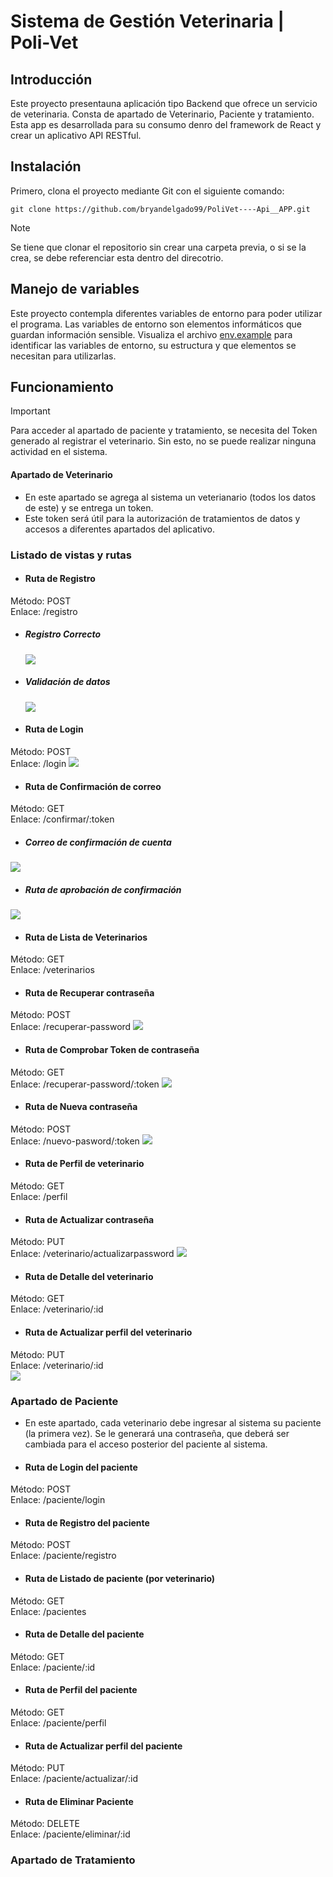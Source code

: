 # Sistema de Gestión Veterinaria | Poli-Vet

## Introducción
Este proyecto presentauna aplicación tipo Backend que ofrece un servicio de veterinaria. Consta de apartado de Veterinario, Paciente y tratamiento. Esta app es desarrollada para su consumo denro del framework de React y crear un aplicativo API RESTful.

## Instalación
Primero, clona el proyecto mediante Git con el siguiente comando:
~~~
git clone https://github.com/bryandelgado99/PoliVet----Api__APP.git
~~~

> [!NOTE]
> Se tiene que clonar el repositorio sin crear una carpeta previa, o si se la crea, se debe referenciar esta dentro del direcotrio.

## Manejo de variables
Este proyecto contempla diferentes variables de entorno para poder utilizar el programa. Las variables de entorno son elementos informáticos que guardan información sensible.
Visualiza el archivo [env.example](.env.example) para identificar las variables de entorno, su estructura y que elementos se necesitan para utilizarlas.

## Funcionamiento
> [!IMPORTANT]
> Para acceder al apartado de paciente y tratamiento, se necesita del Token generado al registrar el veterinario. Sin esto, no se puede realizar ninguna actividad en el sistema.

#### Apartado de Veterinario
- En este apartado se agrega al sistema un veterianario (todos los datos de este) y se entrega un token. 
- Este token será útil para la autorización de tratamientos de datos y accesos a diferentes apartados del aplicativo. 

### Listado de vistas y rutas
- #### Ruta de Registro
Método: POST  
Enlace: /registro
  - ##### Registro Correcto
    ![](https://github.com/bryandelgado99/PoliVet----Api__APP/blob/77b868f91533ce41f0c02e7974319e435da7c4af/images/registro.png)
  - ##### Validación de datos
    ![](https://github.com/bryandelgado99/PoliVet----Api__APP/blob/77b868f91533ce41f0c02e7974319e435da7c4af/images/validacion_datos.png)

- #### Ruta de Login
Método: POST  
Enlace: /login
![](https://github.com/bryandelgado99/PoliVet----Api__APP/blob/77b868f91533ce41f0c02e7974319e435da7c4af/images/login.png)

- #### Ruta de Confirmación de correo
Método: GET  
Enlace: /confirmar/:token
 - ##### Correo de confirmación de cuenta
  ![](https://github.com/bryandelgado99/PoliVet----Api__APP/blob/77b868f91533ce41f0c02e7974319e435da7c4af/images/mail_confirmacion.png)
 - ##### Ruta de aprobación de confirmación
  ![](https://github.com/bryandelgado99/PoliVet----Api__APP/blob/77b868f91533ce41f0c02e7974319e435da7c4af/images/confirmacion.png)

- #### Ruta de Lista de Veterinarios
Método: GET  
Enlace: /veterinarios
![]()

- #### Ruta de Recuperar contraseña
Método: POST  
Enlace: /recuperar-password
![](https://github.com/bryandelgado99/PoliVet----Api__APP/blob/77b868f91533ce41f0c02e7974319e435da7c4af/images/rec-pass.png)

- #### Ruta de Comprobar Token de contraseña
Método: GET  
Enlace: /recuperar-password/:token
![](https://github.com/bryandelgado99/PoliVet----Api__APP/blob/77b868f91533ce41f0c02e7974319e435da7c4af/images/token-pass-rec.png)

- #### Ruta de Nueva contraseña
Método: POST  
Enlace: /nuevo-pasword/:token
![](https://github.com/bryandelgado99/PoliVet----Api__APP/blob/77b868f91533ce41f0c02e7974319e435da7c4af/images/new-pass.png)

- #### Ruta de Perfil de veterinario
Método: GET  
Enlace: /perfil
![]()

- #### Ruta de Actualizar contraseña
Método: PUT  
Enlace: /veterinario/actualizarpassword
![](https://github.com/bryandelgado99/PoliVet----Api__APP/blob/77b868f91533ce41f0c02e7974319e435da7c4af/images/act_pass.png)

- #### Ruta de Detalle del veterinario
Método: GET  
Enlace: /veterinario/:id
![]()

- #### Ruta de Actualizar perfil del veterinario
Método: PUT  
Enlace: /veterinario/:id  
![](https://github.com/bryandelgado99/PoliVet----Api__APP/blob/77b868f91533ce41f0c02e7974319e435da7c4af/images/actualizaci%C3%B3n-perfil.png)

### Apartado de Paciente
- En este apartado, cada veterinario debe ingresar al sistema su paciente (la primera vez). Se le generará una contraseña, que deberá ser cambiada para el acceso posterior del paciente al sistema.

- #### Ruta de Login del paciente
Método: POST  
 Enlace: /paciente/login
![]()

- #### Ruta de Registro del paciente
Método: POST  
Enlace: /paciente/registro
![]()

- #### Ruta de Listado de paciente (por veterinario)
Método: GET  
Enlace: /pacientes
![]()

- #### Ruta de Detalle del paciente 
Método: GET  
Enlace: /paciente/:id
![]()

- #### Ruta de Perfil del paciente
Método: GET  
Enlace: /paciente/perfil
![]()

- #### Ruta de Actualizar perfil del paciente
Método: PUT  
Enlace: /paciente/actualizar/:id
![]()

- #### Ruta de Eliminar Paciente
Método: DELETE  
Enlace: /paciente/eliminar/:id
![]()

### Apartado de Tratamiento
